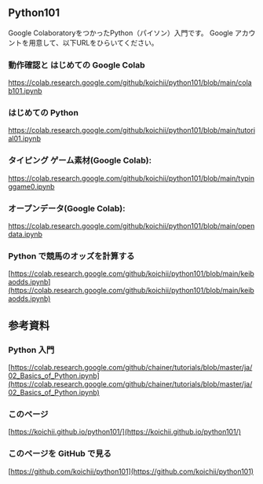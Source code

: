 ## Python101

Google ColaboratoryをつかったPython（パイソン）入門です。
Google アカウントを用意して、以下URLをひらいてください。

### 動作確認と はじめての Google Colab
https://colab.research.google.com/github/koichii/python101/blob/main/colab101.ipynb

### はじめての Python
https://colab.research.google.com/github/koichii/python101/blob/main/tutorial01.ipynb

### タイピング ゲーム素材(Google Colab):
https://colab.research.google.com/github/koichii/python101/blob/main/typinggame0.ipynb

### オープンデータ(Google Colab):
https://colab.research.google.com/github/koichii/python101/blob/main/opendata.ipynb

### Python で競馬のオッズを計算する
[https://colab.research.google.com/github/koichii/python101/blob/main/keibaodds.ipynb](https://colab.research.google.com/github/koichii/python101/blob/main/keibaodds.ipynb)


## 参考資料

### Python 入門
[https://colab.research.google.com/github/chainer/tutorials/blob/master/ja/02_Basics_of_Python.ipynb](https://colab.research.google.com/github/chainer/tutorials/blob/master/ja/02_Basics_of_Python.ipynb)

### このページ
[https://koichii.github.io/python101/](https://koichii.github.io/python101/)

### このページを GitHub で見る
[https://github.com/koichii/python101](https://github.com/koichii/python101)
